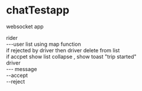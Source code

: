 # chatTestapp

websocket app <br>

rider <br>
---user list using map function<br>
   if rejected by driver then   driver delete from list<br>
   if accpet show list collapse , show toast "trip started"<br>
driver<br>
--- message<br>
    --accept<br>
    --reject<br>
    

